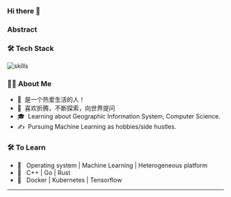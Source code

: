 ### Hi there 👋
<h3>Abstract </h3>



<h3>🛠 Tech Stack</h3>



![skills](https://skillicons.dev/icons?i=c,cpp,py,r,dotnet,rust,bash,md,latex,pytorch,tensorflow,flask,qt,docker,git,linux,nginx,mysql,redis,sqlite,gitlab,githubactions,kafka,kubernetes,gcp,visualstudio,vscode,github,stackoverflow,linkedin)




<h3> 👨🏻 About Me </h3>

- 🤔 &nbsp;是一个热爱生活的人！
- 🌱 &nbsp;喜欢折腾，不断探索，向世界提问
- 🎓 &nbsp;Learning about Geographic Information System, Computer Science.
- ✍️ &nbsp;Pursuing Machine Learning as hobbies/side hustles.



<h3>🛠 To Learn</h3>

- 🔧 &nbsp; Operating system | Machine Learning | Heterogeneous platform
- 🔧 &nbsp; C++ | Go | Rust 
- 🔧 &nbsp; Docker | Kubernetes | Tensorflow

<hr>
